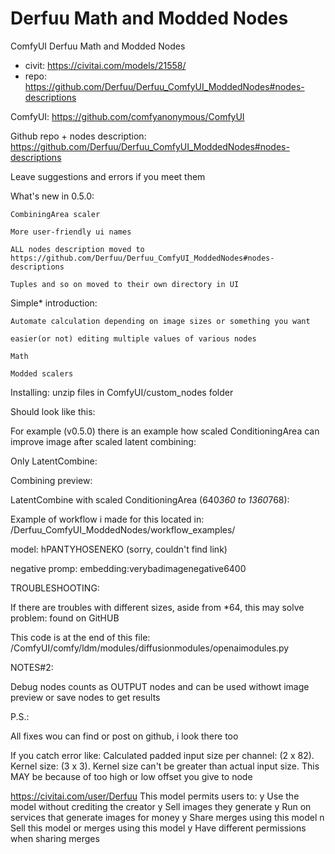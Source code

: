Derfuu Math and Modded Nodes
========================
ComfyUI Derfuu Math and Modded Nodes
* civit: https://civitai.com/models/21558/
* repo: https://github.com/Derfuu/Derfuu_ComfyUI_ModdedNodes#nodes-descriptions

ComfyUI: https://github.com/comfyanonymous/ComfyUI

Github repo + nodes description: https://github.com/Derfuu/Derfuu_ComfyUI_ModdedNodes#nodes-descriptions

Leave suggestions and errors if you meet them

What's new in 0.5.0:

    CombiningArea scaler

    More user-friendly ui names

    ALL nodes description moved to https://github.com/Derfuu/Derfuu_ComfyUI_ModdedNodes#nodes-descriptions

    Tuples and so on moved to their own directory in UI

Simple* introduction:

    Automate calculation depending on image sizes or something you want

    easier(or not) editing multiple values of various nodes

    Math

    Modded scalers

Installing: unzip files in ComfyUI/custom_nodes folder

Should look like this:

For example (v0.5.0) there is an example how scaled ConditioningArea can improve image after scaled latent combining:

Only LatentCombine:

Combining preview:

LatentCombine with scaled ConditioningArea (640*360 to 1360*768):

Example of workflow i made for this located in: /Derfuu_ComfyUI_ModdedNodes/workflow_examples/

model: hPANTYHOSENEKO (sorry, couldn't find link)

negative promp: embedding:verybadimagenegative6400

TROUBLESHOOTING:

If there are troubles with different sizes, aside from *64, this may solve problem: found on GitHUB

This code is at the end of this file: /ComfyUI/comfy/ldm/modules/diffusionmodules/openaimodules.py

NOTES#2:

Debug nodes counts as OUTPUT nodes and can be used withowt image preview or save nodes to get results

P.S.:

All fixes wou can find or post on github, i look there too

If you catch error like: Calculated padded input size per channel: (2 x 82). Kernel size: (3 x 3). Kernel size can't be greater than actual input size. This MAY be because of too high or low offset you give to node
    
https://civitai.com/user/Derfuu
This model permits users to:
y Use the model without crediting the creator
y Sell images they generate
y Run on services that generate images for money
y Share merges using this model
n Sell this model or merges using this model
y Have different permissions when sharing merges